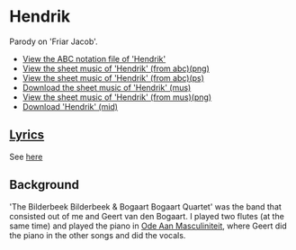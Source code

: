 # Hendrik

Parody on 'Friar Jacob'.

 * [View the ABC notation file of 'Hendrik'](https://github.com/richelbilderbeek/abc/blob/master/Hendrik.abc)
 * [View the sheet music of 'Hendrik' (from abc)(png)](05_hendrik.png)
 * [View the sheet music of 'Hendrik' (from abc)(ps)](05_hendrik.ps)
 * [Download the sheet music of 'Hendrik' (mus)](05_hendrik.mus)
 * [View the sheet music of 'Hendrik' (from mus)(png)](HendrikMus.png)
 * [Download 'Hendrik' (mid)](http://www.richelbilderbeek.nl/SongHendrik.mid)

## [Lyrics](05_hendrik.txt)

See [here](05_hendrik.txt)

## Background

'The Bilderbeek Bilderbeek & Bogaart Bogaart Quartet' was the band 
that consisted out of me and Geert van den Bogaart. I played 
two flutes (at the same time) and played the piano 
in [Ode Aan Masculiniteit](OdeAanMasculiniteit.md), where
Geert did the piano in the other songs and did the vocals.
